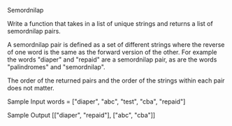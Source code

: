 Semordnilap


  Write a function that takes in a list of unique strings and returns a list of
  semordnilap pairs.


  A semordnilap pair is defined as a set of different strings where the reverse
  of one word is the same as the forward version of the other. For example the
  words "diaper" and "repaid" are a semordnilap pair, as are the words
  "palindromes" and "semordnilap".


  The order of the returned pairs and the order of the strings within each pair
  does not matter.

Sample Input
words = ["diaper", "abc", "test", "cba", "repaid"]

Sample Output
[["diaper", "repaid"], ["abc", "cba"]]
